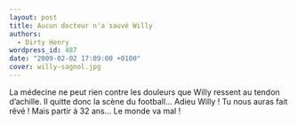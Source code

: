 ```yaml
---
layout: post
title: Aucun docteur n'a sauvé Willy
authors:
  - Dirty Henry
wordpress_id: 487
date: "2009-02-02 17:09:00 +0100"
cover: willy-sagnol.jpg
---
```


La médecine ne peut rien contre les douleurs que Willy ressent au tendon
d’achille. Il quitte donc la scène du football… Adieu Willy ! Tu nous auras fait
rêvé ! Mais partir à 32 ans… Le monde va mal !
